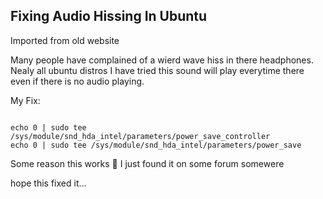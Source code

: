 ## Fixing Audio Hissing In Ubuntu

Imported from old website



Many people have complained of a wierd wave hiss in there headphones. Nealy all ubuntu distros I have tried this sound will play everytime there even if there is no audio playing.

My Fix:
```

echo 0 | sudo tee /sys/module/snd_hda_intel/parameters/power_save_controller
echo 0 | sudo tee /sys/module/snd_hda_intel/parameters/power_save

```
Some reason this works 🙂 I just found it on some forum somewere

hope this fixed it…

 